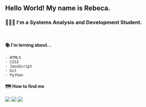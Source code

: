 ## Hello World! My name is Rebeca. 
### 👩🏻‍💻 I'm a Systems Analysis and Development Student.
<br>


#### 📚 I'm lerning about... 
    - HTML5
    - CSS3
    - JavaScript
    - Git
    - Python
              
 
    
#### 🗺 How to find me
<div>
<a href="https://www.instagram.com/rebecamellooo/" target="_blank"><img src="https://img.shields.io/badge/-Instagram-%23E4405F?style=for-the-badge&logo=instagram&logoColor=white" target="_blank"></a> <a href = "mailto:rebecammsilva@outlook.com"><img src="https://img.shields.io/badge/Outlook-0078D4?style=for-the-badge&logo=microsoft-outlook&logoColor=white" target="_blank"></a> <a href="linkedin.com/in/rebeca-maria-de-mello-silva-5b33b6254/" target="_blank"><img src="https://img.shields.io/badge/-LinkedIn-%230077B5?style=for-the-badge&logo=linkedin&logoColor=white" target="_blank"></a>   
</div>





<!--
### Hi there 👋
**becamello/becamello** is a ✨ _special_ ✨ repository because its `README.md` (this file) appears on your GitHub profile.

Here are some ideas to get you started:

- 🔭 I’m currently working on ...
- 🌱 I’m currently learning ...
- 👯 I’m looking to collaborate on ...
- 🤔 I’m looking for help with ...
- 💬 Ask me about ...
- 📫 How to reach me: ...
- 😄 Pronouns: ...
- ⚡ Fun fact: ...
-->
